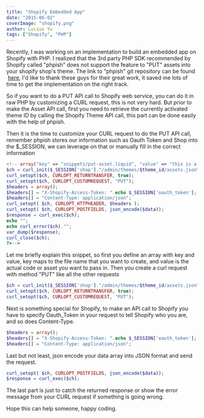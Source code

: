 ```yaml
---
title: "Shopify Embedded App"
date: "2015-06-02"
coverImage: "shopify.png"
author: Lucius Yu
tags: ["Shopify", "PHP"]
---
```


Recently, I was working on an implementation to build an embedded app on Shopify with PHP. I realized that the 3rd party PHP SDK recommended by Shopify called "phpish" does not support the feature to "PUT" assets into your shopify shop's theme. The link to "phpish" git repository can be found  [here](https://github.com/phpish/shopify), I'd like to thank these guys for their great work, it saved me lots of time to get the implementation on the right track.

So if you want to do a PUT API call to Shopify web service, you can do it in raw PHP by customizing a CURL request, this is not very hard. But prior to make the Asset API call, first you need to retrieve the currently activated theme ID by calling the Shopify Theme API call, this part can be done easily with the help of phpish.

Then it is the time to customize your CURL request to do the PUT API call, remember phpish stores our information such as Oauth Token and Shop into the $\_SESSION, we can leverage on that or manually fill in the correct information

```php
<!-- array("key" => "snippets/put-asset.liquid", "value" => "this is a test to put assets"));
$ch = curl_init($_SESSION['shop']."/admin/themes/$theme_id/assets.json");
curl_setopt($ch, CURLOPT_RETURNTRANSFER, true);
curl_setopt($ch, CURLOPT_CUSTOMREQUEST, "PUT");
$headers = array();
$headers[] = "X-Shopify-Access-Token: ".echo $_SESSION['oauth_token'];
$headers[] = "Content-Type: application/json";
curl_setopt( $ch, CURLOPT_HTTPHEADER, $headers );
curl_setopt( $ch, CURLOPT_POSTFIELDS, json_encode($data));
$response = curl_exec($ch);
echo "";
echo curl_error($ch)."";
var_dump($response);
curl_close($ch);
?>-->
```

  
Let me briefly explain this snippet, so first you define an array with key and value, key maps to the file name that you want to create, and value is the actual code or asset you want to pass in. Then you create a curl request with method "PUT" like all the other requests

```php
$ch = curl_init($_SESSION['shop']."/admin/themes/$theme_id/assets.json");
curl_setopt($ch, CURLOPT_RETURNTRANSFER, true);
curl_setopt($ch, CURLOPT_CUSTOMREQUEST, "PUT");
```
  
Next is something special for Shopify, to make an API call to Shopify you have to specify Oauth\_Token in your request to tell Shopify who you are, and so does Content-Type.

```php 
$headers = array();
$headers[] = "X-Shopify-Access-Token: ".echo $_SESSION['oauth_token'];
$headers[] = "Content-Type: application/json";
```
  
Last but not least, json encode your data array into JSON format and send the request.

```php
curl_setopt( $ch, CURLOPT_POSTFIELDS, json_encode($data));
$response = curl_exec($ch);
```
  

The last part is just to catch the returned response or show the error message from your CURL request if something is going wrong.

Hope this can help someone, happy coding.
